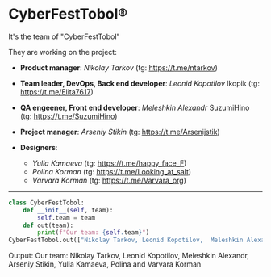 # CyberFestTobol®

It's the team of "CyberFestTobol"

They are working on the project:
- **Product manager**: _Nikolay Tarkov_ (tg: <https://t.me/ntarkov>)

- **Team leader, DevOps, Back end developer**: _Leonid Kopotilov_ lkopik (tg: <https://t.me/Elita7617>)

- **QA engeener, Front end developer**: _Meleshkin Alexandr_ SuzumiHino (tg: <https://t.me/SuzumiHino>)

- **Project manager**: _Arseniy Stikin_ (tg: <https://t.me/Arsenijstik>)

- **Designers**:
  + _Yulia Kamaeva_ (tg: <https://t.me/happy_face_F>)
  + _Polina Korman_ (tg: <https://t.me/Looking_at_salt>)
  + _Varvara Korman_ (tg: <https://t.me/Varvara_org>)

------

```python
class CyberFestTobol:
    def __init__(self, team):
        self.team = team
    def out(team):
        print(f"Our team: {self.team}")
CyberFestTobol.out(["Nikolay Tarkov, Leonid Kopotilov,  Meleshkin Alexandr, Arseniy Stikin, Yulia Kamaeva, Polina and Varvara Korman"])
```
Output:
Our team: Nikolay Tarkov, Leonid Kopotilov, Meleshkin Alexandr, Arseniy Stikin, Yulia Kamaeva, Polina and Varvara Korman
